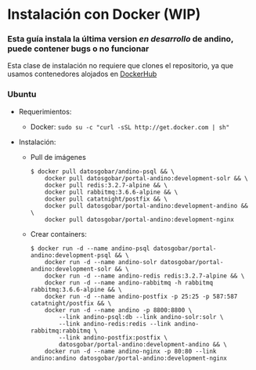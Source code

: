 # Instalación con Docker (WIP)

### Esta guía instala la última version _en desarrollo_ de andino, puede contener bugs o no funcionar

Esta clase de instalación no requiere que clones el repositorio, ya que usamos contenedores alojados en [DockerHub](https://hub.docker.com/r/datosgobar)

### Ubuntu

+ Requerimientos:
    - Docker: `sudo su -c "curl -sSL http://get.docker.com | sh"`

+ Instalación:
  * Pull de imágenes

    ```
    $ docker pull datosgobar/andino-psql && \
        docker pull datosgobar/portal-andino:development-solr && \
        docker pull redis:3.2.7-alpine && \
        docker pull rabbitmq:3.6.6-alpine && \
        docker pull catatnight/postfix && \
        docker pull datosgobar/portal-andino:development-andino && \
        docker pull datosgobar/portal-andino:development-nginx
    ```
  * Crear containers:

    ```
    $ docker run -d --name andino-psql datosgobar/portal-andino:development-psql && \
        docker run -d --name andino-solr datosgobar/portal-andino:development-solr && \
        docker run -d --name andino-redis redis:3.2.7-alpine && \
        docker run -d --name andino-rabbitmq -h rabbitmq rabbitmq:3.6.6-alpine && \
        docker run -d --name andino-postfix -p 25:25 -p 587:587 catatnight/postfix && \
        docker run -d --name andino -p 8800:8800 \
            --link andino-psql:db --link andino-solr:solr \
            --link andino-redis:redis --link andino-rabbitmq:rabbitmq \
            --link andino-postfix:postfix \
            datosgobar/portal-andino:development-andino && \
        docker run -d --name andino-nginx -p 80:80 --link andino:andino datosgobar/portal-andino:development-nginx
    ```
